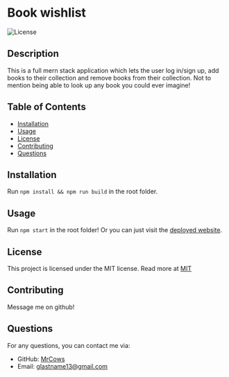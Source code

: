 # Book wishlist

![License](https://img.shields.io/badge/license-MIT-blue.svg)

## Description
This is a full mern stack application which lets the user log in/sign up, add books to their collection and remove books from their collection. Not to mention being able to look up any book you could ever imagine!

## Table of Contents
- [Installation](#installation)
- [Usage](#usage)
- [License](#license)
- [Contributing](#contributing)
- [Questions](#questions)

## Installation
Run `npm install && npm run build` in the root folder.

## Usage
Run `npm start` in the root folder! Or you can just visit the [deployed website](https://book-wishlist.onrender.com/).

## License

This project is licensed under the MIT license. Read more at [MIT](https://opensource.org/licenses/MIT)

## Contributing
Message me on github!

## Questions
For any questions, you can contact me via:
- GitHub: [MrCows](https://github.com/MrCows)
- Email: glastname13@gmail.com
